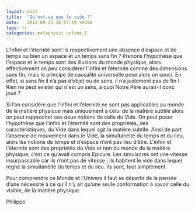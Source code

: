 ```yaml
---
layout: post
title:  "Qu'est-ce que le vide ?"
date:   2012-09-25 10:57:19 +0200
tags: fr
categories: metaphysic volume_I
---
```

L’infini et l’éternité sont ils respectivement une absence d’espace et de temps ou bien un espace et un temps sans fin ?
Prenons l’hypothèse que l’espace et le temps sont des illusions du monde physique, alors effectivement on peu considérer l’infini et l’éternité comme des dimensions sans fin, mais le principe de causalité universelle pose alors un souci. En effet, si sans fin il n’a pas d’objet ou de sens, il n’a justement pas de fin ! Rien ne peut exister qui n'est un sens, à quoi Notre Père aurait-il donc joué ?

Si l’on considère que l’infini et l’éternité ne sont pas applicables au monde de la matière physique mais uniquement à celui de la matière subtile alors on peut rapprocher ces deux notions de celle du Vide. On peut poser l’hypothèse que l’infini et l’éternité sont des propriétés, des caractéristiques, du Vide dans lequel agit la matière subtile. Ainsi de part l’absence de mouvement dans le Vide, la simultanéité du temps et du lieu, alors les notions de temps et d’espace n’ont pas lieu d’être. L'infini et l'éternité sont des propriétés du Vide et non du monde de la matière physique, c’est ce qu’avait compris Epicure. Les simulacres ont une vitesse insurpassable car ils n’ont pas de vitesse ; ils habitent le vide dans lequel règne la simultanéité du temps et du lieu. Ils sont, tout simplement.

Pour comprendre ce Monde et l’Univers il faut se départir de la pensée d’une nécessité à ce qu’il n’y ait qu’une seule conformation à savoir celle du visible, de la matière physique.


Philippe



<!-- 
Ce(tte) œuvre est mise à disposition selon les termes de la Licence Creative Commons Attribution - Pas d’Utilisation Commerciale 4.0 International.
-->